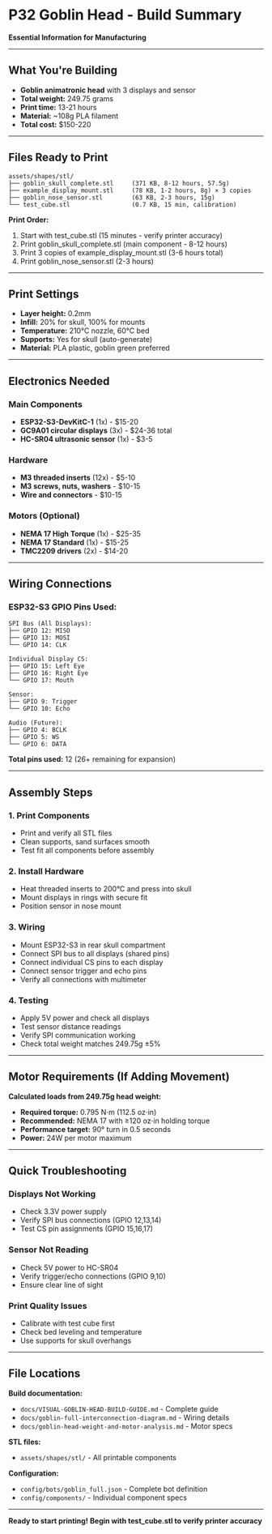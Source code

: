 # P32 Goblin Head - Build Summary
**Essential Information for Manufacturing**

---

## What You're Building
- **Goblin animatronic head** with 3 displays and sensor
- **Total weight:** 249.75 grams
- **Print time:** 13-21 hours
- **Material:** ~108g PLA filament
- **Total cost:** $150-220

---

## Files Ready to Print

```
assets/shapes/stl/
├── goblin_skull_complete.stl     (371 KB, 8-12 hours, 57.5g)
├── example_display_mount.stl     (78 KB, 1-2 hours, 8g) × 3 copies
├── goblin_nose_sensor.stl        (63 KB, 2-3 hours, 15g)
└── test_cube.stl                 (0.7 KB, 15 min, calibration)
```

**Print Order:**
1. Start with test_cube.stl (15 minutes - verify printer accuracy)
2. Print goblin_skull_complete.stl (main component - 8-12 hours)
3. Print 3 copies of example_display_mount.stl (3-6 hours total)
4. Print goblin_nose_sensor.stl (2-3 hours)

---

## Print Settings
- **Layer height:** 0.2mm
- **Infill:** 20% for skull, 100% for mounts
- **Temperature:** 210°C nozzle, 60°C bed
- **Supports:** Yes for skull (auto-generate)
- **Material:** PLA plastic, goblin green preferred

---

## Electronics Needed

### Main Components
- **ESP32-S3-DevKitC-1** (1x) - $15-20
- **GC9A01 circular displays** (3x) - $24-36 total
- **HC-SR04 ultrasonic sensor** (1x) - $3-5

### Hardware
- **M3 threaded inserts** (12x) - $5-10
- **M3 screws, nuts, washers** - $10-15
- **Wire and connectors** - $10-15

### Motors (Optional)
- **NEMA 17 High Torque** (1x) - $25-35
- **NEMA 17 Standard** (1x) - $15-25
- **TMC2209 drivers** (2x) - $14-20

---

## Wiring Connections

### ESP32-S3 GPIO Pins Used:
```
SPI Bus (All Displays):
├── GPIO 12: MISO
├── GPIO 13: MOSI  
└── GPIO 14: CLK

Individual Display CS:
├── GPIO 15: Left Eye
├── GPIO 16: Right Eye
└── GPIO 17: Mouth

Sensor:
├── GPIO 9: Trigger
└── GPIO 10: Echo

Audio (Future):
├── GPIO 4: BCLK
├── GPIO 5: WS
└── GPIO 6: DATA
```

**Total pins used:** 12 (26+ remaining for expansion)

---

## Assembly Steps

### 1. Print Components
- Print and verify all STL files
- Clean supports, sand surfaces smooth
- Test fit all components before assembly

### 2. Install Hardware  
- Heat threaded inserts to 200°C and press into skull
- Mount displays in rings with secure fit
- Position sensor in nose mount

### 3. Wiring
- Mount ESP32-S3 in rear skull compartment
- Connect SPI bus to all displays (shared pins)
- Connect individual CS pins to each display
- Connect sensor trigger and echo pins
- Verify all connections with multimeter

### 4. Testing
- Apply 5V power and check all displays
- Test sensor distance readings
- Verify SPI communication working
- Check total weight matches 249.75g ±5%

---

## Motor Requirements (If Adding Movement)

**Calculated loads from 249.75g head weight:**
- **Required torque:** 0.795 N⋅m (112.5 oz⋅in)
- **Recommended:** NEMA 17 with ≥120 oz⋅in holding torque
- **Performance target:** 90° turn in 0.5 seconds
- **Power:** 24W per motor maximum

---

## Quick Troubleshooting

### Displays Not Working
- Check 3.3V power supply
- Verify SPI bus connections (GPIO 12,13,14)
- Test CS pin assignments (GPIO 15,16,17)

### Sensor Not Reading
- Check 5V power to HC-SR04
- Verify trigger/echo connections (GPIO 9,10)
- Ensure clear line of sight

### Print Quality Issues
- Calibrate with test cube first
- Check bed leveling and temperature
- Use supports for skull overhangs

---

## File Locations

**Build documentation:**
- `docs/VISUAL-GOBLIN-HEAD-BUILD-GUIDE.md` - Complete guide
- `docs/goblin-full-interconnection-diagram.md` - Wiring details
- `docs/goblin-head-weight-and-motor-analysis.md` - Motor specs

**STL files:**
- `assets/shapes/stl/` - All printable components

**Configuration:**
- `config/bots/goblin_full.json` - Complete bot definition
- `config/components/` - Individual component specs

---

**Ready to start printing!**
**Begin with test_cube.stl to verify printer accuracy**